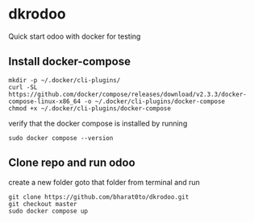 # dkrodoo
Quick start odoo with docker for testing

## Install docker-compose

```
mkdir -p ~/.docker/cli-plugins/
curl -SL https://github.com/docker/compose/releases/download/v2.3.3/docker-compose-linux-x86_64 -o ~/.docker/cli-plugins/docker-compose
chmod +x ~/.docker/cli-plugins/docker-compose
```
verify that the docker compose is installed by running
```
sudo docker compose --version
```

## Clone repo and run odoo
create a new folder
goto that folder from terminal and run

```
git clone https://github.com/bharat0to/dkrodoo.git
git checkout master
sudo docker compose up
```
